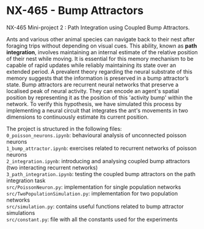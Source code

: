 # NX-465 - Bump Attractors
NX-465 Mini-project 2 : Path Integration using Coupled Bump Attractors.

Ants and various other animal species can navigate back to their nest after foraging trips without depending on visual cues. This ability, known as **path integration**, involves maintaining an internal estimate of the relative position of their nest while moving. It is essential for this memory mechanism to be capable of rapid updates while reliably maintaining its state over an extended period. A prevalent theory regarding the neural substrate of this memory suggests that the information is preserved in a bump attractor’s state. Bump attractors are recurrent neural networks that preserve a localised peak of neural activity. They can encode an agent's spatial position by representing it as the position of this 'activity bump' within the network. To verify this hypothesis, we have simulated this process by implementing a neural circuit that integrates the ant's movements in two dimensions to continuously estimate its current position. 

The project is structured in the following files: \
`0_poisson_neurons.ipynb`: behavioural analysis of unconnected poisson neurons \
`1_bump_attractor.ipynb`: exercises related to recurrent networks of poisson neurons \
`2_integration.ipynb`: introducing and analysing coupled bump attractors (two interacting recurrent networks) \
`3_path_integration.ipynb`: testing the coupled bump attractors on the path integration task \
`src/PoissonNeuron.py`: implementation for single population networks\
`src/TwoPopulationSimulation.py`: implementation for two population networks\
`src/simulation.py`: contains useful functions related to bump attractor simulations \
`src/constant.py`: file with all the constants used for the experiments